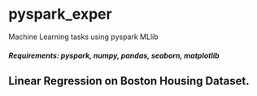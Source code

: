 # pyspark_exper
Machine Learning tasks using pyspark MLlib

##### Requirements: pyspark, numpy, pandas, seaborn, matplotlib
## Linear Regression on Boston Housing Dataset.
  
